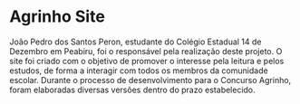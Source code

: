 # Agrinho Site

João Pedro dos Santos Peron, estudante do Colégio Estadual 14 de Dezembro em Peabiru, foi o responsável pela realização deste projeto. O site foi criado com o objetivo de promover o interesse pela leitura e pelos estudos, de forma a interagir com todos os membros da comunidade escolar. Durante o processo de desenvolvimento para o Concurso Agrinho, foram elaboradas diversas versões dentro do prazo estabelecido.
